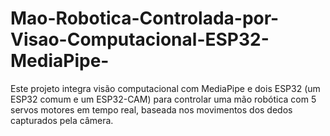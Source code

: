 # Mao-Robotica-Controlada-por-Visao-Computacional-ESP32-MediaPipe-
Este projeto integra visão computacional com MediaPipe e dois ESP32  (um ESP32 comum e um ESP32-CAM) para controlar uma mão robótica com 5 servos motores em tempo real, baseada nos movimentos dos dedos capturados pela câmera.
